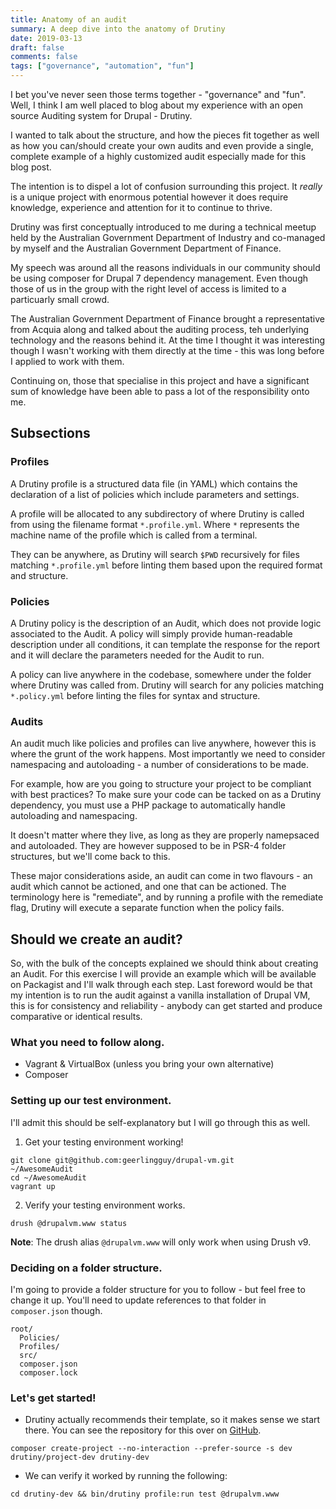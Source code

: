 ```yaml
---
title: Anatomy of an audit
summary: A deep dive into the anatomy of Drutiny
date: 2019-03-13
draft: false
comments: false
tags: ["governance", "automation", "fun"]
---
```


I bet you've never seen those terms together - "governance" and "fun". Well, I think I am well placed to blog about my experience with an open source Auditing system for Drupal - Drutiny.

I wanted to talk about the structure, and how the pieces fit together as well as how you can/should create your own audits and even provide a single, complete example of a highly customized audit especially made for this blog post.

The intention is to dispel a lot of confusion surrounding this project. It _really_ is a unique project with enormous potential however it does require knowledge, experience and attention for it to continue to thrive.

Drutiny was first conceptually introduced to me during a technical meetup held by the Australian Government Department of Industry and co-managed by myself and the Australian Government Department of Finance.

My speech was around all the reasons individuals in our community should be using composer for Drupal 7 dependency management. Even though those of us in the group with the right level of access is limited to a particuarly small crowd.

The Australian Government Department of Finance brought a representative from Acquia along and talked about the auditing process, teh underlying technology and the reasons behind it. At the time I thought it was interesting though I wasn't working with them directly at the time - this was long before I applied to work with them.

Continuing on, those that specialise in this project and have a significant sum of knowledge have been able to pass a lot of the responsibility onto me.

## Subsections

### Profiles

A Drutiny profile is a structured data file (in YAML) which contains the declaration of a list of policies which include parameters and settings.

A profile will be allocated to any subdirectory of where Drutiny is called from using the filename format `*.profile.yml`. Where `*` represents the machine name of the profile which is called from a terminal.

They can be anywhere, as Drutiny will search `$PWD` recursively for files matching `*.profile.yml` before linting them based upon the required format and structure.

### Policies

A Drutiny policy is the description of an Audit, which does not provide logic associated to the Audit. A policy will simply provide human-readable description under all conditions, it can template the response for the report and it will declare the parameters needed for the Audit to run.

A policy can live anywhere in the codebase, somewhere under the folder where Drutiny was called from. Drutiny will search for any policies matching `*.policy.yml` before linting the files for syntax and structure. 

### Audits

An audit much like policies and profiles can live anywhere, however this is where the grunt of the work happens. Most importantly we need to consider namespacing and autoloading - a number of considerations to be made.

For example, how are you going to structure your project to be compliant with best practices? To make sure your code can be tacked on as a Drutiny dependency, you must use a PHP package to automatically handle autoloading and namespacing.

It doesn't matter where they live, as long as they are properly namepsaced and autoloaded. They are however supposed to be in PSR-4 folder structures, but we'll come back to this.

These major considerations aside, an audit can come in two flavours - an audit which cannot be actioned, and one that can be actioned. The terminology here is "remediate", and by running a profile with the remediate flag, Drutiny will execute a separate function when the policy fails.

## Should we create an audit?

So, with the bulk of the concepts explained we should think about creating an Audit. For this exercise I will provide an example which will be available on Packagist and I'll walk through each step. Last foreword would be that my intention is to run the audit against a vanilla installation of Drupal VM, this is for consistency and reliability - anybody can get started and produce comparative or identical results.

### What you need to follow along.

* Vagrant & VirtualBox (unless you bring your own alternative)
* Composer

### Setting up our test environment.

I'll admit this should be self-explanatory but I will go through this as well.

1. Get your testing environment working!

  ```
  git clone git@github.com:geerlingguy/drupal-vm.git 
  ~/AwesomeAudit
  cd ~/AwesomeAudit
  vagrant up
  ```
2. Verify your testing environment works.

  ```
  drush @drupalvm.www status
  ```

**Note**: The drush alias `@drupalvm.www` will only work when using Drush v9.

### Deciding on a folder structure.

I'm going to provide a folder structure for you to follow - but feel free to change it up. You'll need to update references to that folder in `composer.json` though.

```
root/
  Policies/
  Profiles/
  src/
  composer.json
  composer.lock
```

### Let's get started!

* Drutiny actually recommends their template, so it makes sense we start there. You can see the repository for this over on [GitHub](https://github.com/drutiny/project-dev).

```
composer create-project --no-interaction --prefer-source -s dev drutiny/project-dev drutiny-dev
```

* We can verify it worked by running the following:

```
cd drutiny-dev && bin/drutiny profile:run test @drupalvm.www
```
